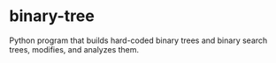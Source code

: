 # binary-tree
Python program that builds hard-coded binary trees and binary search trees, modifies, and analyzes them.
